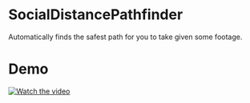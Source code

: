 # SocialDistancePathfinder
Automatically finds the safest path for you to take given some footage.

# Demo
[![Watch the video](https://img.youtube.com/vi/YW-d8_-I8ck/maxresdefault.jpg)](https://youtu.be/YW-d8_-I8ck)
